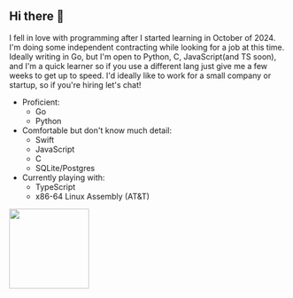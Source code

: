## Hi there 👋

I fell in love with programming after I started learning in October of 2024. I'm doing some independent contracting while looking for a job at this time. Ideally writing in Go, but I'm open to Python, C, JavaScript(and TS soon), and I'm a quick learner so if you use a different lang just give me a few weeks to get up to speed. I'd ideally like to work for a small company or startup, so if you're hiring let's chat!

- Proficient:
    - Go
    - Python
- Comfortable but don't know much detail:
    - Swift
    - JavaScript
    - C
    - SQLite/Postgres
- Currently playing with:
    - TypeScript
    - x86-64 Linux Assembly (AT&T)

<!--
**Daxin319/Daxin319** is a ✨ _special_ ✨ repository because its `README.md` (this file) appears on your GitHub profile.

Here are some ideas to get you started:

- 🔭 I’m currently working on ...
- 🌱 I’m currently learning ...
- 👯 I’m looking to collaborate on ...
- 🤔 I’m looking for help with ...
- 💬 Ask me about ...
- 📫 How to reach me: ...
- 😄 Pronouns: ...
- ⚡ Fun fact: ...
-->

<p align="left">
  <img src="https://api.boot.dev/v1/users/public/c4b69ebb-dafa-43c1-adef-07fdfefc7e9f/thumbnail" style="width: 15vw; min-width: 330px;" />
</p>
